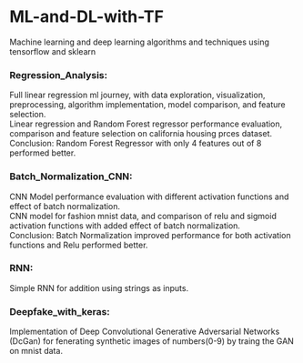 # ML-and-DL-with-TF
Machine learning and deep learning algorithms and techniques using tensorflow and sklearn

### Regression_Analysis:
Full linear regression ml journey, with data exploration, visualization, preprocessing, algorithm implementation, model comparison, and feature selection.<br>
Linear regression and Random Forest regressor performance evaluation, comparison and feature selection on california housing prces dataset.<br>
Conclusion: Random Forest Regressor with only 4 features out of 8 performed better.


### Batch_Normalization_CNN:
CNN Model performance evaluation with different activation functions and effect of batch normalization.<br>
CNN model for fashion mnist data, and comparison of relu and sigmoid activation functions with added effect of batch normalization.<br>
Conclusion: Batch Normalization improved performance for both activation functions and Relu performed better.<br>


### RNN:
Simple RNN for addition using strings as inputs.<br>


### Deepfake_with_keras:
Implementation of Deep Convolutional Generative Adversarial Networks (DcGan) for fenerating synthetic images of numbers(0-9) by traing the GAN on mnist data.<br>

